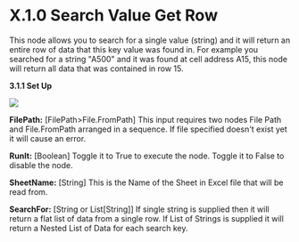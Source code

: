 # X.1.0 Search Value Get Row

This node allows you to search for a single value (string) and it will return an entire row of data that this key value was found in. For example you searched for a string "A500" and it was found at cell address A15, this node will return all data that was contained in row 15. 

**3.1.1 Set Up**

![](SearchValueGetRow.png)

**FilePath:** [FilePath>File.FromPath] This input requires two nodes File Path and File.FromPath arranged in a sequence. If file specified doesn't exist yet it will cause an error.

**RunIt:** [Boolean] Toggle it to True to execute the node. Toggle it to False to disable the node. 

**SheetName:** [String] This is the Name of the Sheet in Excel file that will be read from. 

**SearchFor:** [String or List[String]] If single string is supplied then it will return a flat list of data from a single row. If List of Strings is supplied it will return a Nested List of Data for each search key. 